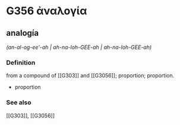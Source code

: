 # G356 ἀναλογία

## analogía

_(an-al-og-ee'-ah | ah-na-loh-GEE-ah | ah-na-loh-GEE-ah)_

### Definition

from a compound of [[G303]] and [[G3056]]; proportion; proportion.

- proportion

### See also

[[G303]], [[G3056]]

